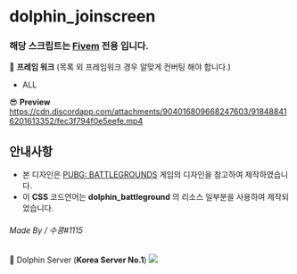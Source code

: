 # dolphin_joinscreen

### 해당 스크립트는 [Fivem](https://fivem.net/) 전용 입니다.

🔧 **프레임 워크** (목록 외 프레임워크 경우 알맞게 컨버팅 해야 합니다.)
</br>
- ALL

😎 **Preview**
https://cdn.discordapp.com/attachments/904016809668247603/918488416201613352/fec3f794f0e5eefe.mp4

## 안내사항
- 본 디자인은 [PUBG: BATTLEGROUNDS](https://battlegrounds.pubg.com) 게임의 디자인을 참고하여 제작하였습니다.
- 이 **CSS** 코드언어는 **dolphin_battleground** 의 리소스 일부분을 사용하여 제작되었습니다.

###### Made By / 수콩#1115
🐬 Dolphin Server (__**Korea Server No.1**__) <a href="https://discord.gg/dolp" target="_blank"><img src="https://img.shields.io/badge/Dolphin Discord-5865F2?style=flat-square&logo=Discord&logoColor=FFF"/></a>
